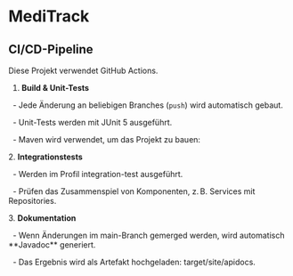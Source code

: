 # MediTrack



## CI/CD-Pipeline

Diese Projekt verwendet GitHub Actions.



1. **Build \& Unit-Tests**

&nbsp;  - Jede Änderung an beliebigen Branches (`push`) wird automatisch gebaut.

&nbsp;  - Unit-Tests werden mit JUnit 5 ausgeführt.

&nbsp;  - Maven wird verwendet, um das Projekt zu bauen:  




2\. **Integrationstests**

&nbsp;  - Werden im Profil integration-test ausgeführt.

&nbsp;  - Prüfen das Zusammenspiel von Komponenten, z. B. Services mit Repositories.




3\. **Dokumentation**

&nbsp;  - Wenn Änderungen im main-Branch gemerged werden, wird automatisch \*\*Javadoc\*\* generiert.

&nbsp;  - Das Ergebnis wird als Artefakt hochgeladen: target/site/apidocs.

